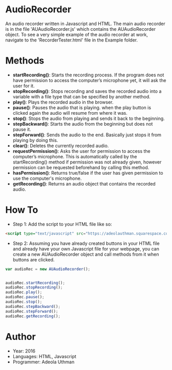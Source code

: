 # AudioRecorder

An audio recorder written in Javascript and HTML. The main audio recorder is in the file 'AUAudioRecorder.js' which contains the AUAudioRecorder object. To see a very simple example of the audio recorder at work, navigate to the 'RecorderTester.html' file in the Example folder.

# Methods
- **startRecording()**: Starts the recording process. If the program does not have permission to access the computer’s microphone yet, it will ask the user for it.
- **stopRecording()**: Stops recording and saves the recorded audio into a variable with a file type that can be specified by another method.
- **play()**: Plays the recorded audio in the browser.
- **pause()**: Pauses the audio that is playing. when the play button is clicked again the audio will resume from where it was.
- **stop()**: Stops the audio from playing and sends it back to the beginning.
- **stepBackward()**: Starts the audio from the beginning but does not pause it.
- **stepForward()**: Sends the audio to the end. Basically just stops it from playing by doing this.
- **clear()**: Deletes the currently recorded audio.
- **requestPermission()**: Asks the user for permission to access the computer’s microphone. This is automatically called by the startRecording() method if permission was not already given, however permission can be requested beforehand by calling this method.
- **hasPermission()**: Returns true/false if the user has given permission to use the computer's microphone.
- **getRecording()**: Returns an audio object that contains the recorded audio.


# How To
- Step 1: Add the script to your HTML file like so:
```html
<script type="text/javascript" src="https://adeolauthman.squarespace.com/s/AUAudioRecorder.js"></script>
```
- Step 2: Assuming you have already created buttons in your HTML file and already have your own Javascript file for your webpage, you can create a new AUAudioRecorder object and call methods from it when buttons are clicked.
```javascript
var audioRec = new AUAudioRecorder();


audioRec.startRecording();
audioRec.stopRecording();
audioRec.play();
audioRec.pause();
audioRec.stop();
audioRec.stepBackward();
audioRec.stepForward();
audioRec.getRecording();

```

# Author
- Year: 2016
- Languages: HTML, Javascript
- Programmer: Adeola Uthman
